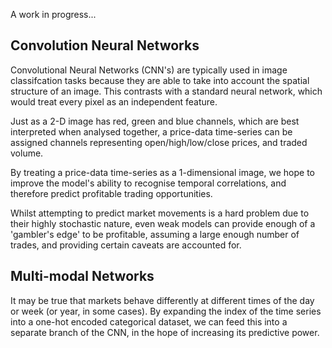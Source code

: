 A work in progress...

## Convolution Neural Networks

Convolutional Neural Networks (CNN's) are typically used in image classifcation tasks because they are able to take into account the spatial structure of an image.  This contrasts with a standard neural network, which would treat every pixel as an independent feature.

Just as a 2-D image has red, green and blue channels, which are best interpreted when analysed together, a price-data time-series can be assigned channels representing open/high/low/close prices, and traded volume.

By treating a price-data time-series as a 1-dimensional image, we hope to improve the model's ability to recognise temporal correlations, and therefore predict profitable trading opportunities.  

Whilst attempting to predict market movements is a hard problem due to their highly stochastic nature, even weak models can provide enough of a 'gambler's edge' to be profitable, assuming a large enough number of trades, and providing certain caveats are accounted for.

## Multi-modal Networks

It may be true that markets behave differently at different times of the day or week (or year, in some cases).  By expanding the index of the time series into a one-hot encoded categorical dataset, we can feed this into a separate branch of the CNN, in the hope of increasing its predictive power.
